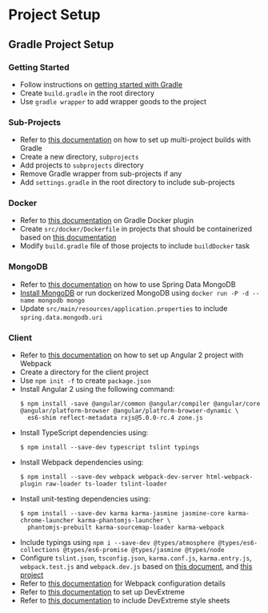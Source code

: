 # Project Setup

## Gradle Project Setup
### Getting Started
* Follow instructions on [getting started with Gradle](https://spring.io/guides/gs/gradle/)
* Create `build.gradle` in the root directory
* Use `gradle wrapper` to add wrapper goods to the project

### Sub-Projects
* Refer to [this documentation](https://docs.gradle.org/current/userguide/multi_project_builds.html) on how to set up multi-project builds with Gradle
* Create a new directory, `subprojects`
* Add projects to `subprojects` directory
* Remove Gradle wrapper from sub-projects if any
* Add `settings.gradle` in the root directory to include sub-projects

### Docker
* Refer to [this documentation](https://github.com/Transmode/gradle-docker) on Gradle Docker plugin
* Create `src/docker/Dockerfile` in projects that should be containerized based on [this documentation](https://spring.io/guides/gs/spring-boot-docker/)
* Modify `build.gradle` file of those projects to include `buildDocker` task

### MongoDB
* Refer to [this documentation](http://docs.spring.io/spring-data/mongodb/docs/current/reference/html/) on how to use Spring Data MongoDB
* [Install MongoDB](https://docs.mongodb.com/manual/administration/install-community/) or run dockerized MongoDB using `docker run -P -d --name mongodb mongo`
* Update `src/main/resources/application.properties` to include `spring.data.mongodb.uri`

### Client
* Refer to [this documentation](https://semaphoreci.com/community/tutorials/setting-up-angular-2-with-webpack) on how to set up Angular 2 project with Webpack
* Create a directory for the client project
* Use `npm init -f` to create `package.json`
* Install Angular 2 using the following command:
    ```
    $ npm install -save @angular/common @angular/compiler @angular/core @angular/platform-browser @angular/platform-browser-dynamic \
      es6-shim reflect-metadata rxjs@5.0.0-rc.4 zone.js
    
    ```
* Install TypeScript dependencies using:
    ```
    $ npm install --save-dev typescript tslint typings
    ```
* Install Webpack dependencies using:
    ```
    $ npm install --save-dev webpack webpack-dev-server html-webpack-plugin raw-loader ts-loader tslint-loader
    ```
* Install unit-testing dependencies using:
    ```
    $ npm install --save-dev karma karma-jasmine jasmine-core karma-chrome-launcher karma-phantomjs-launcher \
      phantomjs-prebuilt karma-sourcemap-loader karma-webpack
    ```
* Include typings using `npm i --save-dev @types/atmosphere @types/es6-collections @types/es6-promise @types/jasmine @types/node`
* Configure `tslint.json`, `tsconfig.json`, `karma.conf.js`, `karma.entry.js`, `webpack.test.js` and `webpack.dev.js` based on [this document](https://semaphoreci.com/community/tutorials/setting-up-angular-2-with-webpack), and [this project](https://github.com/gonzofish/semaphore-ng2-webpack)
* Refer to [this documentation](https://webpack.github.io/docs/configuration.html) for Webpack configuration details
* Refer to [this documentation](https://github.com/DevExpress/devextreme-angular) to set up DevExtreme
* Refer to [this documentation](https://github.com/DevExpress/devextreme-angular/blob/master/docs/using-webpack.md) to include DevExtreme style sheets 